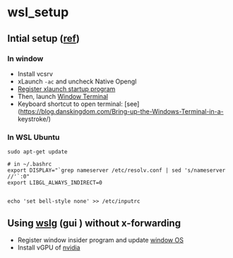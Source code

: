 # wsl_setup 


## Intial setup ([ref](https://holeeman.github.io/windows/WSL-2%EC%97%90%EC%84%9C-%EB%A6%AC%EB%88%85%EC%8A%A4-GUI-%ED%94%84%EB%A1%9C%EA%B7%B8%EB%9E%A8-%EC%8B%A4%ED%96%89/))

### In window 
  * Install vcsrv
  * xLaunch `-ac` and uncheck Native Opengl 
  * [Register xlaunch startup program ](https://hoodiejun.tistory.com/13) 
  * Then, launch [Window Terminal](https://wslhub.com/wsl-firststep/devsetup/multiplexer/) 
  * Keyboard shortcut to open terminal: [see](https://blog.danskingdom.com/Bring-up-the-Windows-Terminal-in-a- keystroke/)

### In WSL Ubuntu 
```
sudo apt-get update

# in ~/.bashrc 
export DISPLAY="`grep nameserver /etc/resolv.conf | sed 's/nameserver //'`:0"
export LIBGL_ALWAYS_INDIRECT=0 


echo 'set bell-style none' >> /etc/inputrc

```


## Using [wslg](https://docs.microsoft.com/ko-kr/windows/wsl/tutorials/gui-apps) (gui ) without x-forwarding 
* Register window insider program and update [window OS](http://blog.naver.com/PostView.nhn?blogId=dev4unet&logNo=222324541781&parentCategoryNo=&categoryNo=&viewDate=&isShowPopularPosts=true&from=search)
* Install vGPU of [nvidia](https://developer.nvidia.com/cuda/wsl/download)

